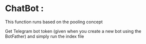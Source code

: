# ChatBot :  

This function  runs based on the pooling concept

Get Telegram bot token (given when you create a new bot using the BotFather) and simply run the index file 

 

 
 
 
 
